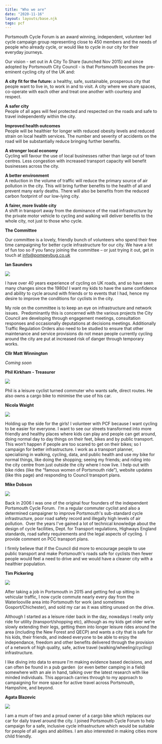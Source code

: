```yaml
---
title: "Who we are"
date: "2020-11-16"
layout: layouts/base.njk
tags: pcf
---
```


Portsmouth Cycle Forum is an award winning, independent, volunteer led cycle campaign group representing close to 450 members and the needs of people who already cycle, or would like to cycle in our city for their everyday journeys.

Our vision - set out in A City To Share (launched Nov 2015) and since adopted by Portsmouth City Council - is that Portsmouth becomes the pre-eminent cycling city of the UK and:

**A city fit for the future:** a healthy, safe, sustainable, prosperous city that people want to live in, to work in and to visit. A city where we share spaces, co-operate with each other and treat one another with courtesy and respect.

**A safer city**  
People of all ages will feel protected and respected on the roads and safe to travel independently within the city.

**Improved health outcomes**  
People will be healthier for longer with reduced obesity levels and reduced strain on local health services. The number and severity of accidents on the road will be substantially reduce bringing further benefits.

**A stronger local economy**  
Cycling will favour the use of local businesses rather than large out of town centres. Less congestion with increased transport capacity will benefit businesses across the city.

**A better environment**  
A reduction in the volume of traffic will reduce the primary source of air pollution in the city. This will bring further benefits to the health of all and prevent many early deaths. There will also be benefits from the reduced carbon footprint of our low-lying city.

**A fairer, more livable city**  
A shift in transport away from the dominance of the road infrastructure by the private motor vehicle to cycling and walking will deliver benefits to the whole city, not just to those who cycle.

**The Committee**

Our committee is a lovely, friendly bunch of volunteers who spend their free time campaigning for better cycle infrastructure for our city. We have a lot of fun too so if you fancy joining the committee – or just trying it out, get in touch at [info@pompeybug.co.uk](mailto:info@pompeybug.co.uk)

**Ian Saunders**

![](images/IanSaunders.jpg)

I have over 40 years experience of cycling on UK roads, and so have seen many changes since the 1980s! I want my kids to have the same confidence and ability to cycle around with friends or to events that I had, hence my desire to improve the conditions for cyclists in the city.  
  
My role on the committee is to keep an eye on infrastructure and network issues.  Predominantly this is concerned with the various projects the City Council are developing through engagement meetings, consultation responses and occasionally deputations at decisions meetings. Additionally Traffic Regulation Orders also need to be studied to ensure that other maintenance and service provisions do not mean people currently cycling around the city are put at increased risk of danger through temporary works.  
  
  
  
  

**Cllr Matt Winnington**

_Coming soon_

**Phil Kirkham - Treasurer**

![](images/Phil-1024x1024.jpg)

Phil is a leisure cyclist turned commuter who wants safe, direct routes. He also owns a cargo bike to minimise the use of his car.  
  
  
  
  
  
  
  
  

**Nicola Waight**

![](images/Nicola-1.jpg)

Holding up the side for the girls! I volunteer with PCF because I want cycling to be easier for everyone. I want to see our streets transformed into more friendly and healthy places where kids can play and people can get around, doing normal day to day things on their feet, bikes and by public transport. This won’t happen if people are too scared to get on their bikes; so I campaign for better infrastructure. I work as a transport planner, specialising in walking, cycling, data, and public health and use my bike for normal things, like doing the shopping; seeing my friends; and riding into the city centre from just outside the city where I now live. I help out with bike rides (like the “famous women of Portsmouth ride”), website updates (like this page) and responding to Council transport plans.  
  
  
  
  

**Mike Dobson**

![](images/Mike-443x1024.jpg)

Back in 2006 I was one of the original four founders of the independent Portsmouth Cycle Forum.  I'm a regular commuter cyclist and also a determined campaigner to improve Portsmouth's sub-standard cycle infrastructure, poor road safety record and illegally high levels of air pollution.  Over the years I've gained a lot of technical knowledge about the design of cycle facilities, Dept. for Transport regulations, Highways England standards, road safety requirements and the legal aspects of cycling.  I provide comment on PCC transport plans.

I firmly believe that if the Council did more to encourage people to use public transport and make Portsmouth's roads safe for cyclists then fewer people would feel a need to drive and we would have a cleaner city with a healthier population.

  
  
  

**Tim Pickering**

![](images/Tim-1024x768.jpg)

After taking a job in Portsmouth in 2015 and getting fed up sitting in vehicular traffic, I now cycle commute nearly every day from the Waterlooville area into Portsmouth for work (and sometimes Gosport/Chichester), and sold my car as it was sitting unused on the drive.

Although I started as a leisure rider back in the day, nowadays I really only ride for utility (transport/shopping etc), although as my kids get older we’re slowly extending their legs, getting them into longer leisure rides around the area (including the New Forest and QECP) and wants a city that is safe for his kids, their friends, and indeed everyone to be able to enjoy the independance, freedom and other benefits delivered through the provision of a network of high quality, safe, active travel (walking/wheeling/cycling) infrastructure. 

I like diving into data to ensure I'm making evidence based decisions, and can often be found in a pub garden  (or even better camping in a field) somewhere with an ale in hand, talking over the latest research with like minded individuals. This approach carries through to my approach to campaigning for more space for active travel across Portsmouth, Hampshire, and beyond.

**Agata Blazevic**

![](images/Agata-1024x1024.jpg)

I am a mum of two and a proud owner of a cargo bike which replaces our car for daily travel around the city. I joined Portsmouth Cycle Forum to help campaign for a safe, inclusive cycle infrastructure which would be suitable for people of all ages and abilities. I am also interested in making cities more child friendly.
